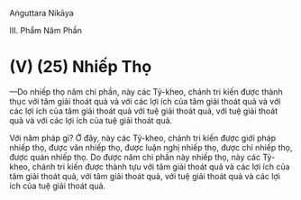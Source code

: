 Aṅguttara Nikāya

III. Phẩm Năm Phần

# (V) (25) Nhiếp Thọ

—Do nhiếp thọ năm chi phần, này các Tỷ-kheo, chánh tri kiến được thành thục với tâm giải thoát quả và với các lợi ích của tâm giải thoát quả và với các lợi ích của tâm giải thoát quả với tuệ giải thoát quả, với tuệ giải thoát quả và với các lợi ích của tuệ giải thoát quả.

Với năm pháp gì? Ở đây, này các Tỷ-kheo, chánh tri kiến được giới pháp nhiếp thọ, được văn nhiếp thọ, được luận nghị nhiếp thọ, được chỉ nhiếp thọ, được quán nhiếp thọ. Do được năm chi phần này nhiếp thọ, này các Tỷ-kheo, chánh tri kiến được thành tựu với tâm giải thoát quả và các lợi ích của tâm giải thoát quả, với tâm giải thoát quả, với tuệ giải thoát quả và các lợi ích của tuệ giải thoát quả.

